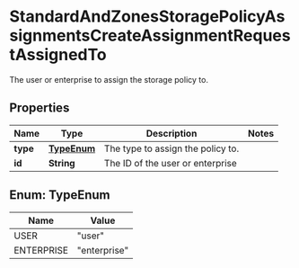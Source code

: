 

# StandardAndZonesStoragePolicyAssignmentsCreateAssignmentRequestAssignedTo

The user or enterprise to assign the storage policy to.

## Properties

| Name | Type | Description | Notes |
|------------ | ------------- | ------------- | -------------|
|**type** | [**TypeEnum**](#TypeEnum) | The type to assign the policy to. |  |
|**id** | **String** | The ID of the user or enterprise |  |



## Enum: TypeEnum

| Name | Value |
|---- | -----|
| USER | &quot;user&quot; |
| ENTERPRISE | &quot;enterprise&quot; |



